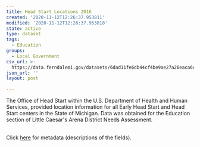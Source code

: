 ```yaml
---
title: Head Start Locations 2016
created: '2020-11-12T12:26:37.953811'
modified: '2020-11-12T12:26:37.953818'
state: active
type: dataset
tags:
  - Education
groups:
  - Local Government
csv_url: >-
  https://data.ferndalemi.gov/datasets/6dad11fe6db44cf4be9ae27a26eaca6c_0.csv?outSR=%7B%22latestWkid%22%3A2898%2C%22wkid%22%3A2898%7D
json_url: ''
layout: post

---
```

The Office of Head Start within the U.S. Department of Health and Human Services, provided location information for all Early Head Start and Head Start centers in the State of Michigan. Data was obtained for the Education section of Little Caesar's Arena District Needs Assessment.<div><br /></div><div>Click <a href='http://www.datadrivendetroit.org/metadata/Head_Start_Locations_2016_Metadata.xlsx' target='_blank'>here</a> for metadata (descriptions of the fields).<br /></div>
